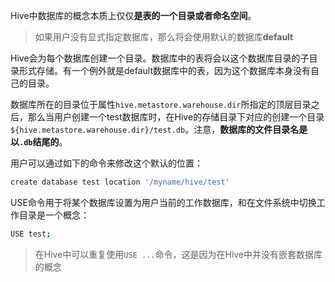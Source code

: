 Hive中数据库的概念本质上仅仅**是表的一个目录或者命名空间**。

> 如果用户没有显式指定数据库，那么将会使用默认的数据库**default**

Hive会为每个数据库创建一个目录。数据库中的表将会以这个数据库目录的子目录形式存储。有一个例外就是default数据库中的表，因为这个数据库本身没有自己的目录。

数据库所在的目录位于属性`hive.metastore.warehouse.dir`所指定的顶层目录之后，那么当用户创建一个test数据库时，在Hive的存储目录下对应的创建一个目录`${hive.metastore.warehouse.dir}/test.db`。注意，**数据库的文件目录名是以`.db`结尾的**。

用户可以通过如下的命令来修改这个默认的位置：

```sh
create database test location '/myname/hive/test'
```

USE命令用于将某个数据库设置为用户当前的工作数据库，和在文件系统中切换工作目录是一个概念：

```sh
USE test;
```

> 在Hive中可以重复使用`USE ...`命令，这是因为在Hive中并没有嵌套数据库的概念